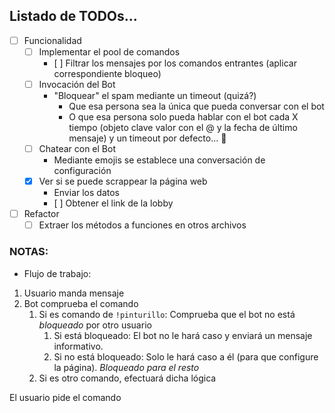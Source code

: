 ## Listado de TODOs...

* [ ] Funcionalidad 
  * [ ] Implementar el pool de comandos
    * [ ] Filtrar los mensajes por los comandos entrantes (aplicar correspondiente bloqueo)
  * [ ] Invocación del Bot
    * "Bloquear" el spam mediante un timeout (quizá?)
      * Que esa persona sea la única que pueda conversar con el bot
      * O que esa persona solo pueda hablar con el bot cada X tiempo (objeto clave valor con el @ y la fecha de último mensaje) y un timeout por defecto... 🤔
  * [ ] Chatear con el Bot
    * Mediante emojis se establece una conversación de configuración
  * [x] Ver si se puede scrappear la página web 
    * Enviar los datos
    * [ ] Obtener el link de la lobby

* [ ] Refactor
  * [ ] Extraer los métodos a funciones en otros archivos

### NOTAS:
* Flujo de trabajo:
1. Usuario manda mensaje
2. Bot comprueba el comando
    1. Si es comando de `!pinturillo`: Comprueba que el bot no está *bloqueado* por otro usuario
        1. Si está bloqueado: El bot no le hará caso y enviará un mensaje informativo.
        2. Si no está bloqueado: Solo le hará caso a él (para que configure la página). *Bloqueado para el resto*
    2. Si es otro comando, efectuará dicha lógica



El usuario pide el comando